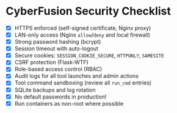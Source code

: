 # CyberFusion Security Checklist

- [x] HTTPS enforced (self-signed certificate, Nginx proxy)
- [x] LAN-only access (Nginx `allow`/`deny` and local firewall)
- [x] Strong password hashing (bcrypt)
- [x] Session timeout with auto-logout
- [x] Secure cookies: `SESSION_COOKIE_SECURE`, `HTTPONLY`, `SAMESITE`
- [x] CSRF protection (Flask-WTF)
- [x] Role-based access control (RBAC)
- [x] Audit logs for all tool launches and admin actions
- [x] Tool command sandboxing (review all `run_cmd` entries)
- [x] SQLite backups and log rotation
- [x] No default passwords in production!
- [x] Run containers as non-root where possible